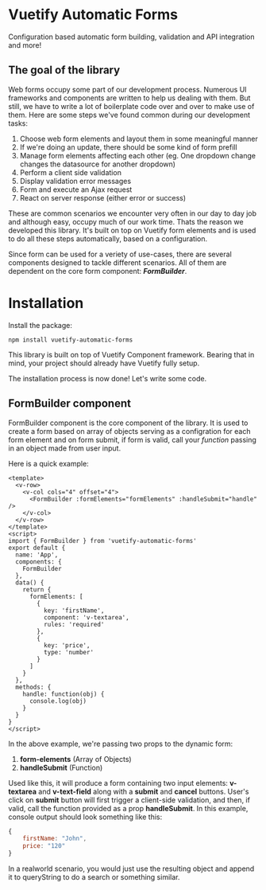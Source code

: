 # Vuetify Automatic Forms
Configuration based automatic form building, validation and API integration and more!

## The goal of the library

Web forms occupy some part of our development process. Numerous UI frameworks and components are written to help us dealing with them. 
But still, we have to write a lot of boilerplate code over and over to make use of them. Here are some steps we've found common during our development tasks:

1. Choose web form elements and layout them in some meaningful manner
2. If we're doing an update, there should be some kind of form prefill
3. Manage form elements affecting each other (eg. One dropdown change changes the datasource for another dropdown)
4. Perform a client side validation
5. Display validation error messages
6. Form and execute an Ajax request
7. React on server response (either error or success)

These are common scenarios we encounter very often in our day to day job and although easy, occupy much of our work time. Thats the reason we developed this library. It's built on top on Vuetify form elements and is used to do all these steps automatically, based on a configuration. 

Since form can be used for a veriety of use-cases, there are several components designed to tackle different scenarios. 
All of them are dependent on the core form component: ***FormBuilder***.  

# Installation

Install the package:
```
npm install vuetify-automatic-forms
````

This library is built on top of Vuetify Component framework. Bearing that in mind, your project should already have Vuetify fully setup. 

The installation process is now done! Let's write some code.

## FormBuilder component

FormBuilder component is the core component of the library. It is used to create a form based on array of objects serving as a configration for each form element and on form submit, if form is valid, call your *function* passing in an object made from user input. 

Here is a quick example:

```vue
<template>
  <v-row>
    <v-col cols="4" offset="4">
      <FormBuilder :formElements="formElements" :handleSubmit="handle" />
    </v-col>
  </v-row>
</template>
<script>
import { FormBuilder } from 'vuetify-automatic-forms'
export default {
  name: 'App',
  components: {
    FormBuilder
  },
  data() {
    return {
      formElements: [
        {
          key: 'firstName',
          component: 'v-textarea',
          rules: 'required'
        },
        {
          key: 'price',
          type: 'number'
        }
      ]
    }
  },
  methods: {
    handle: function(obj) {
      console.log(obj)
    }
  }
}
</script>
```

In the above example, we're passing two props to the dynamic form:
1. **form-elements** (Array of Objects)
2. **handleSubmit** (Function)

Used like this, it will produce a form containing two input elements: **v-textarea** and **v-text-field** along with a **submit** and **cancel** buttons. User's click on **submit** button will first trigger a client-side validation, and then, if valid, call the function provided as a prop **handleSubmit**. In this example, console output should look something like this:
```js
{
    firstName: "John",
    price: "120"
}
```

In a realworld scenario, you would just use the resulting object and append it to queryString to do a search or something similar.
